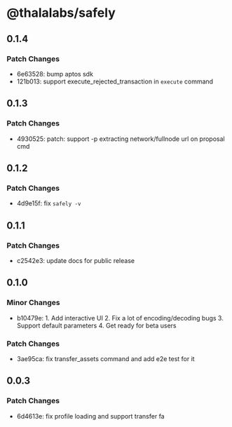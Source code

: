 # @thalalabs/safely

## 0.1.4

### Patch Changes

- 6e63528: bump aptos sdk
- 121b013: support execute_rejected_transaction in `execute` command

## 0.1.3

### Patch Changes

- 4930525: patch: support -p extracting network/fullnode url on proposal cmd

## 0.1.2

### Patch Changes

- 4d9e15f: fix `safely -v`

## 0.1.1

### Patch Changes

- c2542e3: update docs for public release

## 0.1.0

### Minor Changes

- b10479e: 1. Add interactive UI 2. Fix a lot of encoding/decoding bugs 3. Support default parameters 4. Get ready for beta users

### Patch Changes

- 3ae95ca: fix transfer_assets command and add e2e test for it

## 0.0.3

### Patch Changes

- 6d4613e: fix profile loading and support transfer fa
